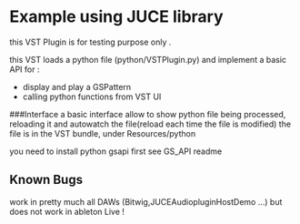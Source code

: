 Example using JUCE library
=====
this VST Plugin is for testing purpose only .

this VST loads a python file (python/VSTPlugin.py) and implement a basic API for :
* display and play a GSPattern
* calling python functions from VST UI


###Interface
a basic interface allow to show python file being processed, reloading it and autowatch the file(reload each time the file is modified)
the file is in the VST bundle, under Resources/python

you need to install python gsapi first see GS_API readme




Known Bugs
-
work in pretty much all DAWs (Bitwig,JUCEAudiopluginHostDemo ...) but does not work in ableton Live !